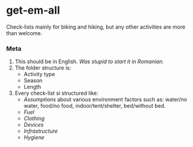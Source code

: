 # get-em-all

Check-lists mainly for biking and hiking, but any other activities are more than welcome.

### Meta

1. This should be in English. _Was stupid to start it in Romanian._
2. The folder structure is:
   - Activity type
   - Season
   - Length
3. Every check-list si structured like:
   - *Assumptions* about various environment factors
such as: water/no water, food/no food, indoor/tent/shelter, bed/without bed.
   - *Fuel*
   - *Clothing*
   - *Devices*
   - *Infrastructure*
   - *Hygiene*
